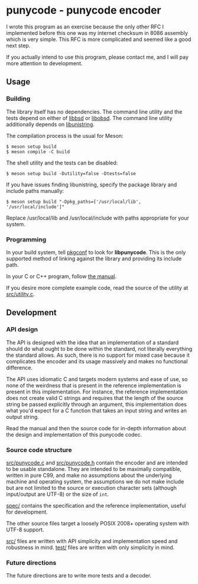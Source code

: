 # punycode - punycode encoder
I wrote this program as an exercise because the only other RFC I implemented
before this one was my internet checksum in 8086 assembly which is very simple.
This RFC is more complicated and seemed like a good next step.

If you actually intend to use this program, please contact me,
and I will pay more attention to development.

## Usage
### Building
The library itself has no dependencies.
The command line utility and the tests depend on either of
[libbsd](https://gitlab.freedesktop.org/libbsd/libbsd/) or
[libobsd](https://github.com/guijan/libobsd).
The command line utility additionally depends on
[libunistring](https://www.gnu.org/software/libunistring/).

The compilation process is the usual for Meson:
```console
$ meson setup build
$ meson compile -C build
```

The shell utility and the tests can be disabled:
```console
$ meson setup build -Dutility=false -Dtests=false
```

If you have issues finding libunistring, specify the package library and include
paths manually:
```console
$ meson setup build "-Dpkg_paths=['/usr/local/lib', '/usr/local/include']"
```
Replace /usr/local/lib and /usr/local/include with paths appropriate for your
system.

### Programming
In your build system, tell [pkgconf](https://github.com/pkgconf/pkgconf) to look
for __libpunycode__. This is the only supported method of linking against the
library and providing its include path.

In your C or C++ program, follow [the manual](src/punycode.3).

If you desire more complete example code, read the source of the utility at
[src/utility.c](src/utility.c).

## Development
### API design
The API is designed with the idea that an implementation of a standard should do
what ought to be done within the standard, not literally everything the standard
allows. As such, there is no support for mixed case because it complicates the
encoder and its usage massively and makes no functional difference.

The API uses idiomatic C and targets modern systems and ease of use, so none of
the weirdness that is present in the reference implementation is present in this
implementation. For instance, the reference implementation does not create valid
C strings and requires that the length of the source string be passed explicitly
through an argument, this implementation does what you'd expect for a C function
that takes an input string and writes an output string.

Read the manual and then the source code for in-depth information about the
design and implementation of this punycode codec.

### Source code structure
[src/punycode.c](src/punycode.c) and [src/punycode.h](src/punycode.h) contain
the encoder and are intended to be usable standalone. They are intended to be
maximally compatible, written in pure C99, and make no assumptions about the
underlying machine and operating system, the assumptions we do not make include
but are not limited to the source or execution character sets (although
input/output are UTF-8) or the size of `int`.

[spec/](spec/) contains the specification and the reference implementation,
useful for development.

The other source files target a loosely POSIX 2008+ operating system with UTF-8
support.

[src/](src/) files are written with API simplicity and implementation speed and
robustness in mind.
[test/](test/) files are written with only simplicity in mind.

### Future directions
The future directions are to write more tests and a decoder.
